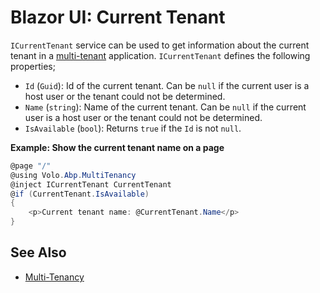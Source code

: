 # Blazor UI: Current Tenant

`ICurrentTenant` service can be used to get information about the current tenant in a [multi-tenant](../../architecture/multi-tenancy) application. `ICurrentTenant` defines the following properties;

* `Id` (`Guid`): Id of the current tenant. Can be `null` if the current user is a host user or the tenant could not be determined.
* `Name` (`string`): Name of the current tenant. Can be `null` if the current user is a host user or the tenant could not be determined.
* `IsAvailable` (`bool`): Returns `true` if the `Id` is not `null`.

**Example: Show the current tenant name on a page**

````csharp
@page "/"
@using Volo.Abp.MultiTenancy
@inject ICurrentTenant CurrentTenant
@if (CurrentTenant.IsAvailable)
{
    <p>Current tenant name: @CurrentTenant.Name</p>
}
````

## See Also

* [Multi-Tenancy](../../architecture/multi-tenancy)
